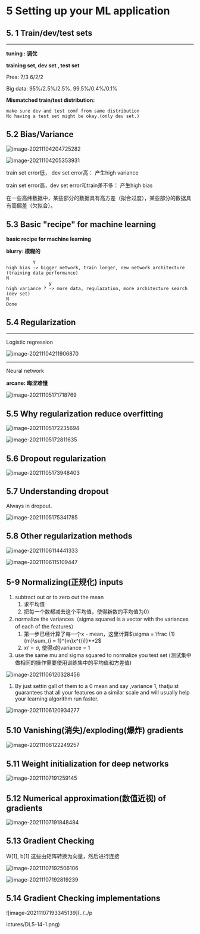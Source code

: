 # 5 Setting up your ML application 

## 5. 1  Train/dev/test sets

****

**tuning : 调优**

**training set, dev set , test set**

Prea: 7/3 6/2/2

Big data: 95%/2.5%/2.5%.      99.5%/0.4%/0.1%

**Mismatched train/test distribution:**

```
make sure dev and test comf from same distribution
No having a test set might be okay.(only dev set.)
```

## 5.2 Bias/Variance

![image-20211104204725282](../../pictures/DL5-1-2.png)

  ![image-20211104205353931](../../pictures/DL5-2-2.png)

train set error低， dev set error高： 产生high variance

train set error高，dev set error和train差不多： 产生high bias

在一些高纬数据中，某些部分的数据具有高方差（拟合过度），某些部分的数据具有高偏差（欠拟合）。

## 5.3 Basic "recipe" for machine learning

**basic recipe for machine learning**

**blurry: 模糊的**

```
          Y
high bias -> bigger network, train longer, new network architecture 
(training data performance)
N               
                y
high variance ? -> more data, regulazation, more architecture search
(dev set) 
N 
Done

```

## 5.4 Regularization

---

Logistic regression

![image-20211104211906870](../../pictures/DL5-4-1.png)

---

Neural network

 **arcane: 晦涩难懂**

![image-20211105171718769](../../pictures/DL5-4-2.png)

## 5.5 Why regularization reduce overfitting

![image-20211105172235694](../../pictures/DL5-5-1.png)

![image-20211105172811635](../../pictures/DL5-5-2.png)

## 5.6 Dropout regularization

 ![image-20211105173948403](../../pictures/DL5-6-1.png)

## 5.7 Understanding dropout

Always in dropout.

![image-20211105175341785](../../pictures/DL5-7-1.png)

## 5.8 Other regularization methods

![image-20211106114441333](../../pictures/DL5-8-1.png)

![image-20211106115109447](../../pictures/DL5-8-2.png)

## 5-9 Normalizing(正规化) inputs

1. subtract out or to zero out the mean 
   1. 求平均值
   2. 把每一个数都减去这个平均值，使得新数的平均值为0）
2. normalize the variances（sigma squared is a vector with the variances of each of the features）
   1. 第一步已经计算了每一个x - mean，这里计算$\sigma = \frac {1}{m}\sum_{i = 1}^{m}x^{(i)}**2$   
   2. $x/=\sigma$, 使得x的variance = 1
3. use the same mu and sigma squared to normalize you test set (测试集中做相同的操作需要使用训练集中的平均值和方差值) 

![image-20211106120328456](../../pictures/DL5-9-1.png)

1. By just settin gall of them to a 0 mean and say ,variance 1, thatju st guarantees that all your features on a similar scale and will usually help your learning algorithm run faster.

![image-20211106120934277](../../pictures/DL5-9-2.png)

## 5.10 Vanishing(消失)/exploding(爆炸) gradients

![image-20211106122249257](../../pictures/DL5-10-1.png)

## 5.11 Weight initialization for deep networks

![image-20211107191259145](../../pictures/DL5-11.1.png)

## 5.12 Numerical approximation(数值近视) of gradients 

![image-20211107191848484](../../pictures/DL5-12-1.png)

## 5.13 Gradient Checking

W[1], b[1] 这些由矩阵转换为向量，然后进行连接

![image-20211107192506106](../../pictures/DL5-13-1.png)

![image-20211107192819239](../../pictures/DL5-13-2.png)

 ## 5.14 Gradient Checking implementations

![image-20211107193345139](../../p

ictures/DL5-14-1.png)























